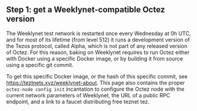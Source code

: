 ## Step 1: get a Weeklynet-compatible Octez version

The Weeklynet test network is restarted once every Wednesday at 0h UTC, and for most of its lifetime (from level 512) it runs a development version of the Tezos protocol, called Alpha, which is not part of any released version of Octez. For this reason, baking on Weeklynet requires to run Octez either with Docker using a specific Docker image, or by building it from source using a specific git commit.

To get this specific Docker image, or the hash of this specific commit, see https://teztnets.xyz/weeklynet-about. This page also contains the proper `octez-node config init` incantation to configure the Octez node with the current network parameters of Weeklynet, the URL of a public RPC endpoint, and a link to a faucet distributing free teznet tez.

